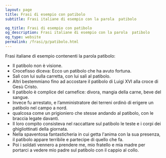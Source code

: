 ```yaml
---
layout: page
title: Frasi di esempio con patibolo 
subtitle: Frasi italiane di esempio con la parola  patibolo

og_title: Frasi di esempio con patibolo 
og_description: Frasi italiane di esempio con la parola  patibolo
og_type: website
permalink: /frasi/p/patibolo.html
---
```


Frasi italiane di esempio contenenti la parola patibolo:


- Il patibolo non è visione.
- Crocefisso diceva: Ecco un patibolo che ha avuto fortuna.
- Salì con lui sulla carretta, con lui salì al patibolo.
- Altri bestemmiano fino ad accostare il patibolo di Luigi XVI alla croce di Gesù Cristo.
- Il patibolo è complice del carnefice: divora, mangia della carne, beve del sangue.
- Invece fu arrestato, e l’amministratore dei terreni ordinò di erigere un patibolo nel campo a nord.
- qualcosa come un prigioniero che stesse andando al patibolo, con le braccia legate davanti.
- Il loro compito consisteva nel raccattare sul patibolo le teste e i corpi dei ghigliottinati della giornata.
- Nella spaventosa fantasticheria in cui getta l'anima con la sua presenza, il patibolo appare terribile e partecipe di quello che fa.
- Poi i soldati vennero a prendere me, mio fratello e mia madre per portarci a vedere mio padre sul patibolo con il cappio al collo.
